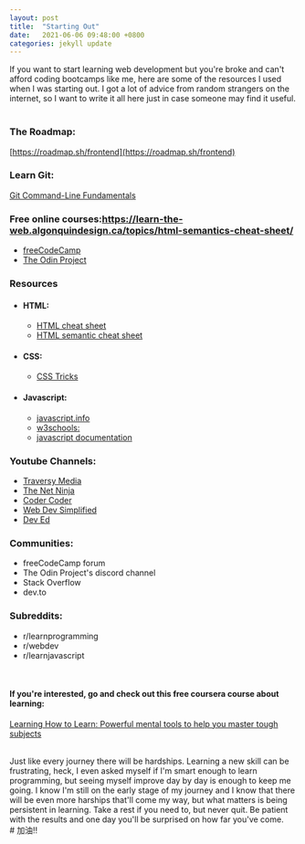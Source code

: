 ```yaml
---
layout: post
title:  "Starting Out"
date:   2021-06-06 09:48:00 +0800
categories: jekyll update
---
```


If you want to start learning web development but you're broke and can't afford coding bootcamps like me, here are some of the resources I used when I was starting out. I got a lot of advice from random strangers on the internet, so I want to write it all here just in case someone may find it useful.
<br/>
<br/>

### The Roadmap: 
[https://roadmap.sh/frontend](https://roadmap.sh/frontend)

### Learn Git:
[Git Command-Line Fundamentals](https://www.youtube.com/watch?v=HVsySz-h9r4)

### Free online courses:https://learn-the-web.algonquindesign.ca/topics/html-semantics-cheat-sheet/
- [freeCodeCamp](https://www.freecodecamp.org/learn)
- [The Odin Project](https://www.theodinproject.com/)

### Resources

- #### HTML:
  - [HTML cheat sheet](https://developer.mozilla.org/en-US/docs/Learn/HTML/Cheatsheet)
  - [HTML semantic cheat sheet](https://learn-the-web.algonquindesign.ca/topics/html-semantics-cheat-sheet/)
- #### CSS:
  - [CSS Tricks](https://css-tricks.com/)
- #### Javascript:
  - [javascript.info](https://www.google.com/search?channel=fs&client=ubuntu&q=javascript+info)
  - [w3schools:](https://www.w3schools.com/)
  - [javascript documentation](https://developer.mozilla.org/en-US/docs/Web/JavaScript)

### Youtube Channels: 
- [Traversy Media](https://www.youtube.com/channel/UC29ju8bIPH5as8OGnQzwJyA)
- [The Net Ninja](https://www.youtube.com/channel/UCW5YeuERMmlnqo4oq8vwUpg)
- [Coder Coder](https://www.youtube.com/channel/UCzNf0liwUzMN6_pixbQlMhQ)
- [Web Dev Simplified](https://www.youtube.com/channel/UCFbNIlppjAuEX4znoulh0Cw)
- [Dev Ed](https://www.youtube.com/channel/UClb90NQQcskPUGDIXsQEz5Q)

### Communities:
- freeCodeCamp forum
- The Odin Project's discord channel
- Stack Overflow
- dev.to

### Subreddits:
- r/learnprogramming
- r/webdev
- r/learnjavascript

<br/>

#### If you're interested, go and check out this free coursera course about learning:
[Learning How to Learn: Powerful mental tools to help you master tough subjects](https://www.coursera.org/learn/learning-how-to-learn)

<br/>
Just like every journey there will be hardships. Learning a new skill can be frustrating, heck, I even asked myself if I'm smart enough to learn programming, but seeing myself improve day by day is enough to keep me going. I know I'm still on the early stage of my journey and I know that there will be even more harships that'll come my way, but what matters is being persistent in learning. Take a rest if you need to, but never quit. Be patient with the results and one day you'll be surprised on how far you've come.

<br/>
# 加油‼
